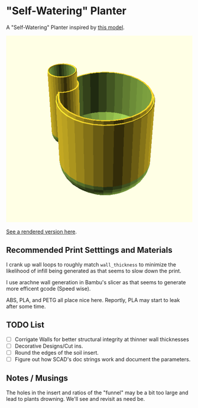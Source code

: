 # "Self-Watering" Planter

A "Self-Watering" Planter inspired by [this model](https://www.printables.com/model/274589).

![preview](./preview.png)

[See a rendered version here](./planter.stl).

<!-- /Applications/OpenSCAD.app/Contents/MacOS/OpenSCAD -o self-watering-planter/preview.png --enable fast-csg --enable fast-csg-safer --enable lazy-union self-watering-planter/planter.scad -->

## Recommended Print Setttings and Materials

I crank up wall loops to roughly match `wall_thickness` to minimize the
likelihood of infill being generated as that seems to slow down the print.

I use arachne wall generation in Bambu's slicer as that seems to generate
more efficent gcode (Speed wise).

ABS, PLA, and PETG all place nice here. Reportly, PLA may start to leak after
some time.

## TODO List
- [ ] Corrigate Walls for better structural integrity at thinner wall thicknesses
- [ ] Decorative Designs/Cut ins.
- [ ] Round the edges of the soil insert.
- [ ] Figure out how SCAD's doc strings work and document the parameters.

## Notes / Musings

The holes in the insert and ratios of the "funnel" may be a bit too large and
lead to plants drowning. We'll see and revisit as need be.
